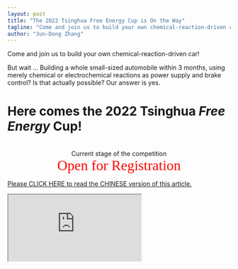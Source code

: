```yaml
---
layout: post
title: "The 2022 Tsinghua Free Energy Cup is On the Way"
tagline: "Come and join us to build your own chemical-reaction-driven car!"
author: "Jun-Dong Zhang"
---
```

Come and join us to build your own chemical-reaction-driven car! 

But wait ... Building a whole small-sized automobile within 3 months, using merely chemical or electrochemical reactions as power supply and brake control? Is that actually possible? Our answer is yes.

# Here comes the 2022 Tsinghua *Free Energy* Cup!
<br>
<center>Current stage of the competition</center>
<center><font face=Tahoma color=red size=6>Open for Registration</font></center>

[Please CLICK HERE to read the CHINESE version of this article.](https://mp.weixin.qq.com/s/oI9eoFy-urCuCmzhmzg_Nw)

<iframe src="https://cloud.tsinghua.edu.cn/seafhttp/files/90a1b457-f779-4878-bf5b-a60eeba2032e/ChemECar-zh-subbed.mp4">

<br>

The Tsinghua *Free Energy* Cup is a competition in which participants are required to construct their own car that is **driven and controlled _solely_ by chemical or electrochemical reactions**. The car will be asked to carry a *given* amount of inert weight and travel a *given* distance within 2 minutes. The car that travels most accurately wins the *Free Energy* Cup.

The competition is composed of 2 stages: 
- In **stage I**, participants are required to submit their engineering document package (EDP) with safety analysis reports; meanwhile, they are supposed to produce a delicate poster for presentation.
- Teams that meet all the safety standards will enter **stage II**, where the performance of the car will be fairly tested. Each car will be given **2 chances**.
  - In Round 1, the departure order of the cars will be determined by drawing lots. 
  - In Round 2, the car that performed best during the previous round will be the last to set off. The rest of the cars will set off ahead of it according to their performances in Round 1.

The amount of inert weight that the car is to carry and the distance that the car is supposed to travel will be announced by referees **1 hour before the first car of Round 1 sets off**. The weight and the distance will not be altered between the two rounds.

Participants shall make teams with **no more than 5 members** to register successfully. Only undergraduate students in Tsinghua University are qualified to participate as competitors, but there are **no restrictions in majors or grades of the participants**.

Participants will be offered various and sufficient supports from every aspect: 
- **Reagents and chemistry labs** will be provided and supervised reasonably without cost by the Dept. of Chemical Engineering, Tsinghua University.
- **Instruments (such as 3-D printers) and necessary mechanical materials** will be provided by iCenter of Tsinghua University. Each team will be granted a sum of money to purchase other parts required by the car.
- **Inspiring and fruitful lectures** about race strategies, processing techniques, safety concerns, etc. will be organized by respectable professors and outstanding alumni in the field of related industry.

Last but not least, teams that perform excellently in varied dimensions will **be awarded with up to 10,000 RMB _yuan_.** So please do not hesistate to join us. The *Free Energy* Cup is waiting for you!

**Click [HERE](https://mp.weixin.qq.com/s/oI9eoFy-urCuCmzhmzg_Nw) and then Click "Read the original text" link to download and fill the team registration chart.** Please send the filled chart to our official e-mail address (thufreeenergy@163.com) before the due time (GMT+8, 23:59, Sept. 18, 2022).

**Haven't find your teammate yet?** Don't worry! Scan the QR code below to **join the WeChat Group for potential participants**, where we have numerous enthusiasts with great innovative ideas for the car.
